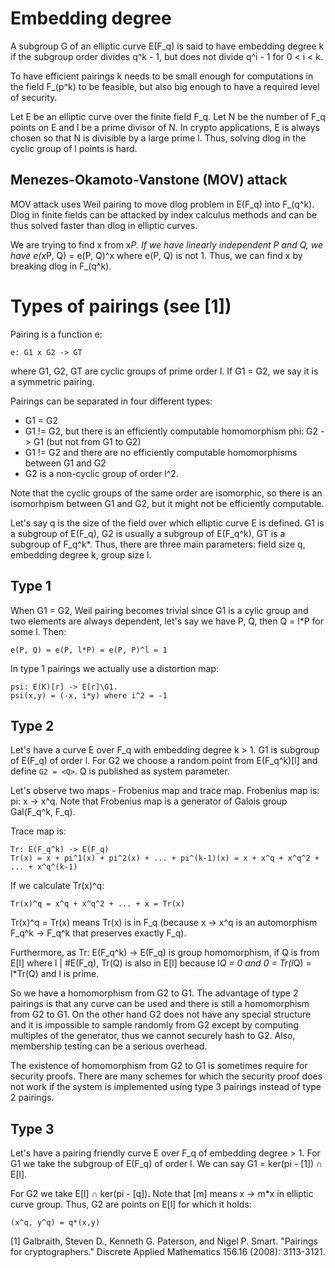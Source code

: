 # Embedding degree

A subgroup G of an elliptic curve E(F_q) is said to have embedding degree k if the subgroup order divides q^k - 1, but does not divide q^i - 1 for 0 < i < k.

To have efficient pairings k needs to be small enough for computations in the field F_(p^k) to be feasible, but also big enough to have a required level of security.

Let E be an elliptic curve over the finite field F_q. Let N be the number of F_q points on E and l be a prime divisor of N. In crypto applications, E is always chosen so that N is divisible by a large prime l. Thus, solving dlog in the cyclic group of l points is hard.

## Menezes-Okamoto-Vanstone (MOV) attack

MOV attack uses Weil pairing to move dlog problem in E(F_q) into F_(q^k). Dlog in finite fields can be attacked by index calculus methods and can be thus solved faster than dlog in elliptic curves.

We are trying to find x from x*P. If we have linearly independent P and Q, we have e(x*P, Q) = e(P, Q)^x where e(P, Q) is not 1. Thus, we can find x by breaking dlog in F_(q^k).

# Types of pairings (see [1])

Pairing is a function e:

```
e: G1 x G2 -> GT
```

where G1, G2, GT are cyclic groups of prime order l. If G1 = G2, we say it is a symmetric pairing.

Pairings can be separated in four different types:

 * G1 = G2
 * G1 != G2, but there is an efficiently computable homomorphism phi: G2 -> G1 (but not from G1 to G2)
 * G1 != G2 and there are no efficiently computable homomorphisms between G1 and G2
 * G2 is a non-cyclic group of order l^2.

Note that the cyclic groups of the same order are isomorphic, so there is an isomorhpism between G1 and G2, but it might not be efficiently computable. 

Let's say q is the size of the field over which elliptic curve E is defined. G1 is a subgroup of E(F_q), G2 is usually a subgroup of E(F_q^k), GT is a subgroup of F_q^k\*. Thus, there are three main parameters: field size q, embedding degree k, group size l.

## Type 1

When G1 = G2, Weil pairing becomes trivial since G1 is a cylic group and two elements are always dependent, let's say we have P, Q, then Q = l*P for some l. Then:

```
e(P, Q) = e(P, l*P) = e(P, P)^l = 1
```

In type 1 pairings we actually use a distortion map: 

```
psi: E(K)[r] -> E[r]\G1.
psi(x,y) = (-x, i*y) where i^2 = -1
```

## Type 2

Let's have a curve E over F_q with embedding degree k > 1. G1 is subgroup of E(F_q) of order l. For G2 we choose a random point from E(F_q^k)[l] and define `G2 = <Q>`. Q is published as system parameter.

Let's observe two maps - Frobenius map and trace map. Frobenius map is: pi: x -> x^q. Note that Frobenius map is a generator of Galois group Gal(F_q^k, F_q).

Trace map is:

```
Tr: E(F_q^k) -> E(F_q)
Tr(x) = x + pi^1(x) + pi^2(x) + ... + pi^(k-1)(x) = x + x^q + x^q^2 + ... + x^q^(k-1)
```

If we calculate Tr(x)^q:

```
Tr(x)^q = x^q + x^q^2 + ... + x = Tr(x)
```

Tr(x)^q = Tr(x) means Tr(x) is in F_q (because x -> x^q is an automorphism F_q^k -> F_q^k that preserves exactly F_q).

Furthermore, as Tr: E(F_q^k) -> E(F_q) is group homomorphism, if Q is from E[l] where l | #E(F_q), Tr(Q) is also in E[l] because l*Q = 0 and 0 = Tr(l*Q) = l*Tr(Q) and l is prime.


So we have a homomorphism from G2 to G1. The advantage of type 2 pairings is that any curve can be used and there is still a homomorphism from G2 to G1. On the other hand G2 does not have any special structure and it is impossible to sample randomly from G2 except by computing multiples of the generator, thus we cannot securely hash to G2. Also, membership testing can be a serious overhead.

The existence of homomorphism from G2 to G1 is sometimes require for security proofs. There are many schemes for which the security proof does not work if the system is implemented using type 3 pairings instead of type 2 pairings.

## Type 3

Let's have a pairing friendly curve E over F_q of embedding degree > 1. For G1 we take the subgroup of E(F_q) of order l. We can say G1 = ker(pi - [1]) ∩ E[l].

For G2 we take E[l] ∩ ker(pi - [q]). Note that [m] means x -> m*x in elliptic curve group. Thus, G2 are points on E[l] for which it holds:

```
(x^q, y^q) = q*(x,y)
```







[1] Galbraith, Steven D., Kenneth G. Paterson, and Nigel P. Smart. "Pairings for cryptographers." Discrete Applied Mathematics 156.16 (2008): 3113-3121.


